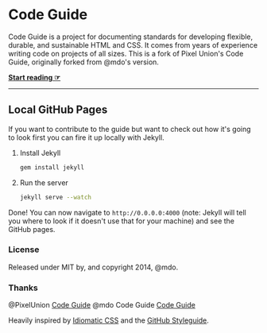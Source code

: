 # Code Guide

Code Guide is a project for documenting standards for developing flexible, durable, and sustainable HTML and CSS. It comes from years of experience writing code on projects of all sizes. This is a fork of Pixel Union's Code Guide, originally forked from @mdo's version. 

**[Start reading ☞](http://shoppad.github.io/code-guide)**

---

## Local GitHub Pages

If you want to contribute to the guide but want to check out how it's going to look first you can fire it up locally with Jekyll.

1. Install Jekyll

    ```bash
    gem install jekyll
    ```

2. Run the server

    ```bash
    jekyll serve --watch
    ```

Done! You can now navigate to `http://0.0.0.0:4000` (note: Jekyll will tell you where to look if it doesn't use that for your machine) and see the GitHub pages.

### License

Released under MIT by, and copyright 2014, @mdo.

### Thanks

@PixelUnion [Code Guide](http://pixelunion.github.io/code-guide/)
@mdo Code Guide [Code Guide](http://mdo.github.io/code-guide/)

Heavily inspired by [Idiomatic CSS](https://github.com/necolas/idiomatic-css) and the [GitHub Styleguide](http://github.com/styleguide).
